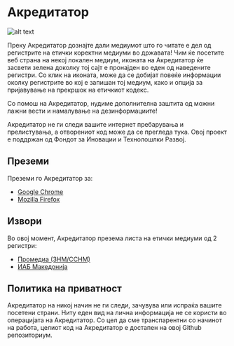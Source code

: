 # Акредитатор
![alt text](https://i.imgur.com/Kw1bey6.png "Акредитатор")

Преку Акредитатор дознајте дали медиумот што го читате е дел од регистрите на етички коректни медиуми во државата! Чим ќе посетите веб страна на некој локален медиум, иконата на Акредитатор ќе засвети зелена доколку тој сајт е пронајден во еден од наведените регистри. Со клик на иконата, може да се добијат повеќе информации околку регистрите во кој е запишан тој медиум, како и опција за пријавување на прекршок на етичкиот кодекс.

Со помош на Акредитатор, нудиме дополнителна заштита од можни лажни вести и намалување на дезинформациите!

Акредитатор не ги следи вашите интернет пребарувања и прелистувања, а отворениот код може да се прегледа тука. Овој проект е поддржан од Фондот за Иновации и Технолошлки Развоj.

## Преземи
Преземи го Акредитатор за:
- [Google Chrome](https://chrome.google.com/webstore/detail/%D0%B0%D0%BA%D1%80%D0%B5%D0%B4%D0%B8%D1%82%D0%B0%D1%82%D0%BE%D1%80/ejfikolmiijbpgchlhlickmgoogmhfbo)
- [Mozilla Firefox](https://addons.mozilla.org/en-US/firefox/addon/akreditator/)

## Извори
Во овој момент, Акредитатор презема листа на етички медиуми од 2 регистри:
- [Промедиа (ЗНМ/ССНМ)](https://promedia.mk/main)
- [ИАБ Македонија](https://www.iab.mk/etichki-kodeks/)

## Политика на приватност
Акредитатор на никој начин не ги следи, зачувува или испраќа вашите посетени страни. Ниту еден вид на лична информација не се користи во операцијата на Акредитатор. Со цел да сме транспарентни со начинот на работа, целиот код на Акредитатор е достапен на овој Github репозиториум.
